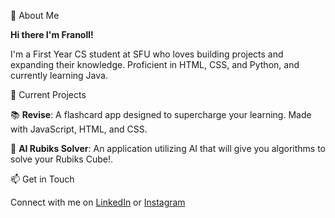 👋 About Me

**Hi there I'm Franoll!**

I'm a First Year CS student at SFU who loves building projects and expanding their knowledge. Proficient in HTML, CSS, and Python, and currently learning Java.

🚀 Current Projects

📚 **Revise**: A flashcard app designed to supercharge your learning. Made with JavaScript, HTML, and CSS.

🧩 **AI Rubiks Solver**: An application utilizing AI that will give you algorithms to solve your Rubiks Cube!.

📫 Get in Touch

Connect with me on [LinkedIn](https://www.linkedin.com/in/franollf) or [Instagram](https://www.instagram.com/franollf/)
